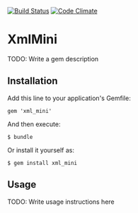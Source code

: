 [![Build Status](https://secure.travis-ci.org/Pouleijn/xml_mini.png?branch=master)](http://travis-ci.org/Pouleijn/xml_mini)
[![Code Climate](https://codeclimate.com/github/Pouleijn/xml_mini.png)](https://codeclimate.com/github/Pouleijn/xml_mini)

# XmlMini

TODO: Write a gem description

## Installation

Add this line to your application's Gemfile:

    gem 'xml_mini'

And then execute:

    $ bundle

Or install it yourself as:

    $ gem install xml_mini

## Usage

TODO: Write usage instructions here
